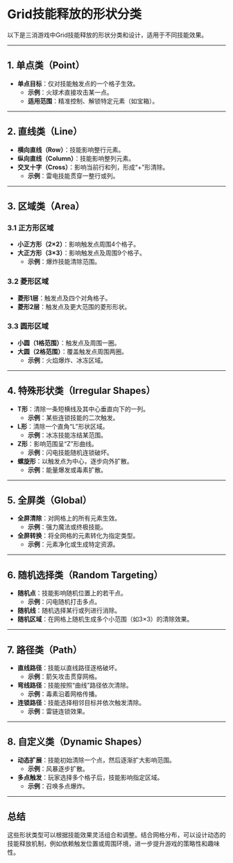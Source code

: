 # Grid技能释放的形状分类

以下是三消游戏中Grid技能释放的形状分类和设计，适用于不同技能效果。

---

## **1. 单点类（Point）**
- **单点目标**：仅对技能触发点的一个格子生效。
  - **示例**：火球术直接攻击某一点。
  - **适用范围**：精准控制、解锁特定元素（如宝箱）。

---

## **2. 直线类（Line）**
- **横向直线（Row）**：技能影响整行元素。
- **纵向直线（Column）**：技能影响整列元素。
- **交叉十字（Cross）**：影响当前行和列，形成“+”形清除。
  - **示例**：雷电技能贯穿一整行或列。

---

## **3. 区域类（Area）**
### **3.1 正方形区域**
- **小正方形（2×2）**：影响触发点周围4个格子。
- **大正方形（3×3）**：影响触发点及周围9个格子。
  - **示例**：爆炸技能清除范围。

### **3.2 菱形区域**
- **菱形1层**：触发点及四个对角格子。
- **菱形2层**：触发点及更大范围的菱形形状。

### **3.3 圆形区域**
- **小圆（1格范围）**：触发点及周围一圈。
- **大圆（2格范围）**：覆盖触发点周围两圈。
  - **示例**：火焰爆炸、冰冻区域。

---

## **4. 特殊形状类（Irregular Shapes）**
- **T形**：清除一条短横线及其中心垂直向下的一列。
  - **示例**：某些连锁技能的二次触发。
- **L形**：清除一个直角“L”形状区域。
  - **示例**：冰冻技能冻结某范围。
- **Z形**：影响范围呈“Z”形曲线。
  - **示例**：闪电技能随机连锁破坏。
- **螺旋形**：以触发点为中心，逐步向外扩散。
  - **示例**：能量爆发或毒素扩散。

---

## **5. 全屏类（Global）**
- **全屏清除**：对网格上的所有元素生效。
  - **示例**：强力魔法或终极技能。
- **全屏转换**：将全网格的元素转化为指定类型。
  - **示例**：元素净化或生成特定资源。

---

## **6. 随机选择类（Random Targeting）**
- **随机点**：技能影响随机位置上的若干点。
  - **示例**：闪电随机打击多点。
- **随机线**：随机选择某行或列进行消除。
- **随机区域**：在网格上随机生成多个小范围（如3×3）的清除效果。

---

## **7. 路径类（Path）**
- **直线路径**：技能以直线路径逐格破坏。
  - **示例**：箭矢攻击贯穿网格。
- **弯线路径**：技能按照“曲线”路径依次清除。
  - **示例**：毒素沿着网格传播。
- **连锁路径**：技能选择相邻目标并依次触发清除。
  - **示例**：雷链连锁效果。

---

## **8. 自定义类（Dynamic Shapes）**
- **动态扩展**：技能初始清除一个点，然后逐渐扩大影响范围。
  - **示例**：风暴逐步扩散。
- **多点触发**：玩家选择多个格子后，技能影响指定区域。
  - **示例**：召唤多点爆炸。

---



## **总结**
这些形状类型可以根据技能效果灵活组合和调整。结合网格分布，可以设计动态的技能释放机制，例如依赖触发位置或周围环境，进一步提升游戏的策略性和趣味性。

